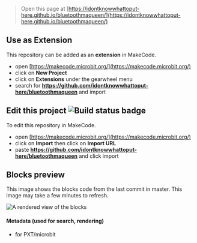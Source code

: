
> Open this page at [https://idontknowwhattoput-here.github.io/bluetoothmaqueen/](https://idontknowwhattoput-here.github.io/bluetoothmaqueen/)

## Use as Extension

This repository can be added as an **extension** in MakeCode.

* open [https://makecode.microbit.org/](https://makecode.microbit.org/)
* click on **New Project**
* click on **Extensions** under the gearwheel menu
* search for **https://github.com/idontknowwhattoput-here/bluetoothmaqueen** and import

## Edit this project ![Build status badge](https://github.com/idontknowwhattoput-here/bluetoothmaqueen/workflows/MakeCode/badge.svg)

To edit this repository in MakeCode.

* open [https://makecode.microbit.org/](https://makecode.microbit.org/)
* click on **Import** then click on **Import URL**
* paste **https://github.com/idontknowwhattoput-here/bluetoothmaqueen** and click import

## Blocks preview

This image shows the blocks code from the last commit in master.
This image may take a few minutes to refresh.

![A rendered view of the blocks](https://github.com/idontknowwhattoput-here/bluetoothmaqueen/raw/master/.github/makecode/blocks.png)

#### Metadata (used for search, rendering)

* for PXT/microbit
<script src="https://makecode.com/gh-pages-embed.js"></script><script>makeCodeRender("{{ site.makecode.home_url }}", "{{ site.github.owner_name }}/{{ site.github.repository_name }}");</script>
